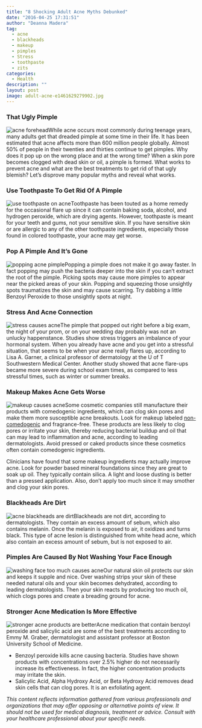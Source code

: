 ```yaml
---
title: "8 Shocking Adult Acne Myths Debunked"
date: "2016-04-25 17:31:51"
author: "Deanna Madera"
tag:
  - acne
  - blackheads
  - makeup
  - pimples
  - Stress
  - toothpaste
  - zits
categories:
  - Health
description: ""
layout: post
image: adult-acne-e1461629279902.jpg
---
```


### That Ugly Pimple

![acne forehead](/posts/acne-forehead-e1461629951460.jpg)While acne occurs most commonly during teenage years, many adults get that dreaded pimple at some time in their life. It has been estimated that acne affects more than 600 million people globally. Almost 50% of people in their twenties and thirties continue to get pimples. Why does it pop up on the wrong place and at the wrong time? When a skin pore becomes clogged with dead skin or oil, a pimple is formed. What works to prevent acne and what are the best treatments to get rid of that ugly blemish? Let’s disprove many popular myths and reveal what works.

### Use Toothpaste To Get Rid Of A Pimple

![use toothpaste on acne](/posts/use-toothpaste-on-acne.jpg)Toothpaste has been touted as a home remedy for the occasional flare up since it can contain baking soda, alcohol, and hydrogen peroxide, which are drying agents. However, toothpaste is meant for your teeth and gums, not your sensitive skin. If you have sensitive skin or are allergic to any of the other toothpaste ingredients, especially those found in colored toothpaste, your acne may get worse.

### Pop A Pimple And It’s Gone

![popping acne pimple](/posts/popping-acne-pimple.jpg)Popping a pimple does not make it go away faster. In fact popping may push the bacteria deeper into the skin if you can’t extract the root of the pimple. Picking spots may cause more pimples to appear near the picked areas of your skin. Popping and squeezing those unsightly spots traumatizes the skin and may cause scarring. Try dabbing a little Benzoyl Peroxide to those unsightly spots at night.

### Stress And Acne Connection

![stress causes acne](/posts/stress-causes-acne.jpg)The pimple that popped out right before a big exam, the night of your prom, or on your wedding day probably was not an unlucky happenstance. Studies show stress triggers an imbalance of your hormonal system. When you already have acne and you get into a stressful situation, that seems to be when your acne really flares up, according to Lisa A. Garner, a clinical professor of dermatology at the U of T Southwestern Medical Center. Another study showed that acne flare-ups became more severe during school exam times, as compared to less stressful times, such as winter or summer breaks.

### Makeup Makes Acne Gets Worse

![makeup causes acne](/posts/makeup-causes-acne-e1461618193717.jpg)Some cosmetic companies still manufacture their products with comedogenic ingredients, which can clog skin pores and make them more susceptible acne breakouts. Look for makeup labeled [non-comedogenic](http://moderntips.com/search-for-skin-care-and-other-personal-care-products-that-are-toxic) and fragrance-free. These products are less likely to clog pores or irritate your skin, thereby reducing bacterial buildup and oil that can may lead to inflammation and acne, according to leading dermatologists. Avoid pressed or caked products since these cosmetics often contain comedogenic ingredients.

Clinicians have found that some makeup ingredients may actually improve acne. Look for powder based mineral foundations since they are great to soak up oil. They typically contain silica. A light and loose dusting is better than a pressed application. Also, don’t apply too much since it may smother and clog your skin pores.

### Blackheads Are Dirt

![acne blackheads are dirt](/posts/blackheads-are-dirt.jpg)Blackheads are not dirt, according to dermatologists. They contain an excess amount of sebum, which also contains melanin. Once the melanin is exposed to air, it oxidizes and turns black. This type of acne lesion is distinguished from white head acne, which also contain an excess amount of sebum, but is not exposed to air.

### Pimples Are Caused By Not Washing Your Face Enough

![washing face too much causes acne](/posts/washing-face-too-much-causes-acne.jpg)Our natural skin oil protects our skin and keeps it supple and nice. Over washing strips your skin of these needed natural oils and your skin becomes dehydrated, according to leading dermatologists. Then your skin reacts by producing too much oil, which clogs pores and create a breading ground for acne.

### Stronger Acne Medication Is More Effective

![stronger acne products are better](/posts/acne-products-are-better-e1461618510210.jpg)Acne medication that contain benzoyl peroxide and salicylic acid are some of the best treatments according to Emmy M. Graber, dermatologist and assistant professor at Boston University School of Medicine.

- Benzoyl peroxide kills acne causing bacteria. Studies have shown products with concentrations over 2.5% higher do not necessarily increase its effectiveness. In fact, the higher concentration products may irritate the skin.
- Salicylic Acid, Alpha Hydroxy Acid, or Beta Hydroxy Acid removes dead skin cells that can clog pores. It is an exfoliating agent.

_This content reflects information gathered from various professionals and organizations that may offer opposing or alternative points of view. It should not be used for medical diagnosis, treatment or advice. Consult with your healthcare professional about your specific needs._
